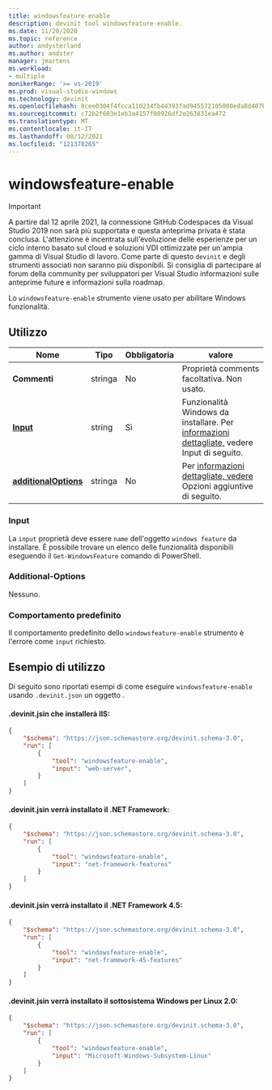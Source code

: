 ```yaml
---
title: windowsfeature-enable
description: devinit tool windowsfeature-enable.
ms.date: 11/20/2020
ms.topic: reference
author: andysterland
ms.author: andster
manager: jmartens
ms.workload:
- multiple
monikerRange: '>= vs-2019'
ms.prod: visual-studio-windows
ms.technology: devinit
ms.openlocfilehash: 8cee0304f4fcca110234fb44393fad945572105000eda8d407b1ef28030275af
ms.sourcegitcommit: c72b2f603e1eb3a4157f00926df2e263831ea472
ms.translationtype: MT
ms.contentlocale: it-IT
ms.lasthandoff: 08/12/2021
ms.locfileid: "121378265"
---
```

# <a name="windowsfeature-enable"></a>windowsfeature-enable

> [!IMPORTANT]
> A partire dal 12 aprile 2021, la connessione GitHub Codespaces da Visual Studio 2019 non sarà più supportata e questa anteprima privata è stata conclusa. L'attenzione è incentrata sull'evoluzione delle esperienze per un ciclo interno basato sul cloud e soluzioni VDI ottimizzate per un'ampia gamma di Visual Studio di lavoro. Come parte di questo `devinit` e degli strumenti associati non saranno più disponibili. Si consiglia di partecipare al forum della community per sviluppatori per Visual Studio informazioni sulle anteprime future e informazioni sulla roadmap.

Lo `windowsfeature-enable` strumento viene usato per abilitare Windows funzionalità.

## <a name="usage"></a>Utilizzo

| Nome                                             | Tipo   | Obbligatoria | valore                                                                    |
|--------------------------------------------------|--------|----------|--------------------------------------------------------------------------|
| **Commenti**                                     | stringa | No       | Proprietà comments facoltativa. Non usato.                                    |
| [**Input**](#input)                              | string | Sì      | Funzionalità Windows da installare. Per [informazioni dettagliate,](#input) vedere Input di seguito.   |
| [**additionalOptions**](#additional-options)     | stringa | No       | Per [informazioni dettagliate, vedere](#additional-options) Opzioni aggiuntive di seguito.         |

### <a name="input"></a>Input

La `input` proprietà deve essere `name` dell'oggetto `windows feature` da installare. È possibile trovare un elenco delle funzionalità disponibili eseguendo il `Get-WindowsFeature` comando di PowerShell.

### <a name="additional-options"></a>Additional-Options

Nessuno.

### <a name="default-behavior"></a>Comportamento predefinito

Il comportamento predefinito dello `windowsfeature-enable` strumento è l'errore come `input` richiesto.

## <a name="example-usage"></a>Esempio di utilizzo
Di seguito sono riportati esempi di come eseguire `windowsfeature-enable` usando `.devinit.json` un oggetto .

#### <a name="devinitjson-that-will-install-iis"></a>.devinit.jsin che installerà IIS:
```json
{
    "$schema": "https://json.schemastore.org/devinit.schema-3.0",
    "run": [
        {
            "tool": "windowsfeature-enable",
            "input": "web-server",
        }
    ]
}
```

#### <a name="devinitjson-that-will-install-the-net-framework"></a>.devinit.jsin verrà installato il .NET Framework:
```json
{
    "$schema": "https://json.schemastore.org/devinit.schema-3.0",
    "run": [
        {
            "tool": "windowsfeature-enable",
            "input": "net-framework-features"
        }
    ]
}
```

#### <a name="devinitjson-that-will-install-the-net-framework-45"></a>.devinit.jsin verrà installato il .NET Framework 4.5:
```json
{
    "$schema": "https://json.schemastore.org/devinit.schema-3.0",
    "run": [
        {
            "tool": "windowsfeature-enable",
            "input": "net-framework-45-features"
        }
    ]
}
```

#### <a name="devinitjson-that-will-install-the-windows-subsystem-for-linux-20"></a>.devinit.jsin verrà installato il sottosistema Windows per Linux 2.0:
```json
{
    "$schema": "https://json.schemastore.org/devinit.schema-3.0",
    "run": [
        {
            "tool": "windowsfeature-enable",
            "input": "Microsoft-Windows-Subsystem-Linux"
        }
    ]
}
```
